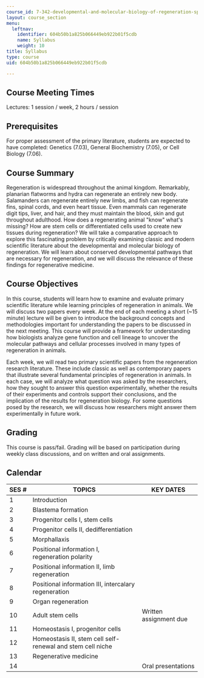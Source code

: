 ```yaml
---
course_id: 7-342-developmental-and-molecular-biology-of-regeneration-spring-2008
layout: course_section
menu:
  leftnav:
    identifier: 604b50b1a825b066449eb922b01f5cdb
    name: Syllabus
    weight: 10
title: Syllabus
type: course
uid: 604b50b1a825b066449eb922b01f5cdb

---
```


Course Meeting Times
--------------------

Lectures: 1 session / week, 2 hours / session

Prerequisites
-------------

For proper assessment of the primary literature, students are expected to have completed: Genetics (7.03), General Biochemistry (7.05), or Cell Biology (7.06).

Course Summary
--------------

Regeneration is widespread throughout the animal kingdom. Remarkably, planarian flatworms and hydra can regenerate an entirely new body. Salamanders can regenerate entirely new limbs, and fish can regenerate fins, spinal cords, and even heart tissue. Even mammals can regenerate digit tips, liver, and hair, and they must maintain the blood, skin and gut throughout adulthood. How does a regenerating animal "know" what's missing? How are stem cells or differentiated cells used to create new tissues during regeneration? We will take a comparative approach to explore this fascinating problem by critically examining classic and modern scientific literature about the developmental and molecular biology of regeneration. We will learn about conserved developmental pathways that are necessary for regeneration, and we will discuss the relevance of these findings for regenerative medicine.

Course Objectives
-----------------

In this course, students will learn how to examine and evaluate primary scientific literature while learning principles of regeneration in animals. We will discuss two papers every week. At the end of each meeting a short (~15 minute) lecture will be given to introduce the background concepts and methodologies important for understanding the papers to be discussed in the next meeting. This course will provide a framework for understanding how biologists analyze gene function and cell lineage to uncover the molecular pathways and cellular processes involved in many types of regeneration in animals.

Each week, we will read two primary scientific papers from the regeneration research literature. These include classic as well as contemporary papers that illustrate several fundamental principles of regeneration in animals. In each case, we will analyze what question was asked by the researchers, how they sought to answer this question experimentally, whether the results of their experiments and controls support their conclusions, and the implication of the results for regeneration biology. For some questions posed by the research, we will discuss how researchers might answer them experimentally in future work.

Grading
-------

This course is pass/fail. Grading will be based on participation during weekly class discussions, and on written and oral assignments.

Calendar
--------

| SES # | TOPICS | KEY DATES |
| --- | --- | --- |
| 1 | Introduction | &nbsp; |
| 2 | Blastema formation | &nbsp; |
| 3 | Progenitor cells I, stem cells | &nbsp; |
| 4 | Progenitor cells II, dedifferentiation | &nbsp; |
| 5 | Morphallaxis | &nbsp; |
| 6 | Positional information I, regeneration polarity | &nbsp; |
| 7 | Positional information II, limb regeneration | &nbsp; |
| 8 | Positional information III, intercalary regeneration | &nbsp; |
| 9 | Organ regeneration | &nbsp; |
| 10 | Adult stem cells | Written assignment due |
| 11 | Homeostasis I, progenitor cells | &nbsp; |
| 12 | Homeostasis II, stem cell self-renewal and stem cell niche | &nbsp; |
| 13 | Regenerative medicine | &nbsp; |
| 14 | &nbsp; | Oral presentations